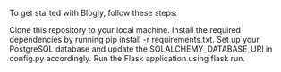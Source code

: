 To get started with Blogly, follow these steps:

Clone this repository to your local machine.
Install the required dependencies by running pip install -r requirements.txt.
Set up your PostgreSQL database and update the SQLALCHEMY_DATABASE_URI in config.py accordingly.
Run the Flask application using flask run.
